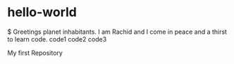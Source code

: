 # hello-world
$ Greetings planet inhabitants. I am Rachid and I come in peace and a thirst to learn code. 
code1
code2
code3

My first Repository

